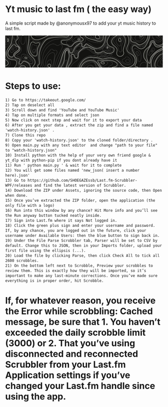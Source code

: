
# Yt music to last fm ( the easy way)

A simple script made by @anonymousx97 to add your yt music history to last fm.




![Pic.png real](https://github.com/notayan99/ytm2lastfm/blob/f33f51f3f1a6a5bb5348e4608c484062037e7811/real.png)


# Steps to use:

    1) Go to https://takeout.google.com/ 
    2) Tap on deselect all 
    3) Scroll down and find 'YouTube and YouTube Music'
    4) Tap on multiple formats and select json
    5) Now click on next step and wait for it to export your data
    6) After you get your data , extract the zip and find a file named 'watch-history.json' .
    7) Clone this repo
    8) Copy your 'watch-history.json' to the cloned folder/directory .
    9) Open main.py with any text editor  and change "path to your file" to "watch-history.json"
    10) Install python with the help of your very own friend google & yt_dlp with python-pip if you dont already have it
    11) Run ' python main.py ' & wait for it to complete
    12) You will get some files named 'new_json( insert a number here).json' 
    13) Go to https://github.com/SHOEGAZEssb/Last.fm-Scrubbler-WPF/releases and find the latest version of Scrubbler.
    14) Download the ZIP under Assets, ignoring the source code, then Open when done.
    15) Once you’ve extracted the ZIP folder, open the application (the only file with a logo)
    16) Run into this window by any chance? Hit More info and you’ll see the Run anyway button tucked neatly inside.
    17) Sign into Last.fm where it says Not logged in.
    18) Click the green plus sign and enter your username and password. If, by any chance, you are logged out in the future, click your username under Available Users: then the blue button to sign back in.
    19) Under the File Parse Scrobbler tab, Parser will be set to CSV by default. Change this to JSON, then in your Imports folder, upload your first file using the ellipsis (...).
    20) Load the file by clicking Parse, then click Check All to tick all 2600 scrobbles.
    21) On the bottom left next to Scrobble, Preview your scrobbles to review them. This is exactly how they will be imported, so it’s important to make any last-minute corrections. Once you’ve made sure everything is in proper order, hit Scrobble.

# If, for whatever reason, you receive the Error while scrobbling: Cached message, be sure that 1. You haven’t exceeded the daily scrobble limit (3000) or 2. That you’ve using disconnected and reconnected Scrubbler from your Last.fm Application settings if you’ve changed your Last.fm handle since using the app.

